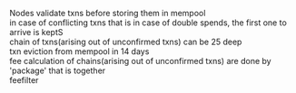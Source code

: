 Nodes validate txns before storing them in mempool<br/>
in case of conflicting txns that is in case of double spends, the first one to arrive is keptS<br />
chain of txns(arising out of unconfirmed txns) can be 25 deep<br/>
txn eviction from mempool in 14 days<br/>
fee calculation of chains(arising out of unconfirmed txns) are done by 'package' that is together<br/>
feefilter<br/>